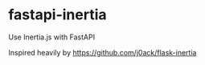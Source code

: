 # fastapi-inertia
Use Inertia.js with FastAPI

Inspired heavily by https://github.com/j0ack/flask-inertia
